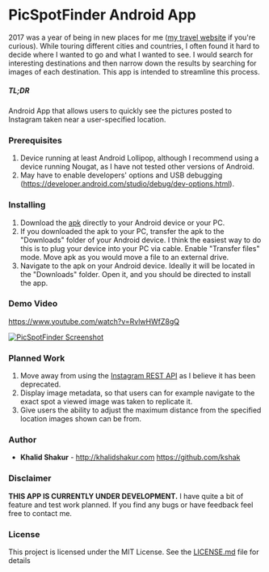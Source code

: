 # PicSpotFinder Android App

2017 was a year of being in new places for me ([my travel website](http://khalidshakur.com/traveling/) if you're curious). While touring different cities and countries, I often found it hard to decide where I wanted to go and what I wanted to see. I would search for interesting destinations and then narrow down the results by searching for images of each destination. This app is intended to streamline this process.

##### TL;DR 
Android App that allows users to quickly see the pictures posted to Instagram taken near a user-specified location.

### Prerequisites
1. Device running at least Android Lollipop, although I recommend using a device running Nougat, as I have not tested other versions of Android.
2. May have to enable developers' options and USB debugging (https://developer.android.com/studio/debug/dev-options.html).

### Installing
1. Download the [apk](app-debug.apk) directly to your Android device or your PC.
2. If you downloaded the apk to your PC, transfer the apk to the "Downloads" folder of your Android device. I think the easiest way to do this is to plug your device into your PC via cable. Enable "Transfer files" mode. Move apk as you would move a file to an external drive.
3. Navigate to the apk on your Android device. Ideally it will be located in the "Downloads" folder. Open it, and you should be directed to install the app.

### Demo Video
https://www.youtube.com/watch?v=RvlwHWfZ8gQ

[![PicSpotFinder Screenshot](http://khalidshakur.com/projects/assets/images/picspotfinder_screenshot.PNG)](http://khalidshakur.com/projects/assets/images/picspotfinder_screenshot.PNG)

### Planned Work
1. Move away from using the [Instagram REST API](https://www.instagram.com/developer/) as I believe it has been deprecated.
2. Display image metadata, so that users can for example navigate to the exact spot a viewed image was taken to replicate it.
3. Give users the ability to adjust the maximum distance from the specified location images shown can be from.

### Author
* **Khalid Shakur** - http://khalidshakur.com https://github.com/kshak

### Disclaimer
**THIS APP IS CURRENTLY UNDER DEVELOPMENT.** I have quite a bit of feature and test work planned. If you find any bugs or have feedback feel free to contact me.

### License
This project is licensed under the MIT License. See the [LICENSE.md](LICENSE.md) file for details
